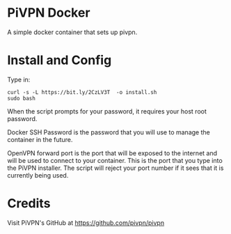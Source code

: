 # PiVPN Docker
A simple docker container that sets up pivpn.

# Install and Config
Type in:
```
curl -s -L https://bit.ly/2CzLV3T  -o install.sh
sudo bash
```
When the script prompts for your password, it requires your host root password.

Docker SSH Password is the password that you will use to manage the container in the future.

OpenVPN forward port is the port that will be exposed to the internet and will be used to connect to your container. This is the port that you type into the PiVPN installer. The script will reject your port number if it sees that it is currently being used.

# Credits
Visit PiVPN's GitHub at https://github.com/pivpn/pivpn

